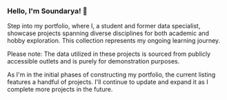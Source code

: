 ### Hello, I'm Soundarya! 👋
Step into my portfolio, where I, a student and former data specialist, showcase projects spanning diverse disciplines for both academic and hobby exploration. This collection represents my ongoing learning journey.

Please note: The data utilized in these projects is sourced from publicly accessible outlets and is purely for demonstration purposes.

As I'm in the initial phases of constructing my portfolio, the current listing features a handful of projects. I'll continue to update and expand it as I complete more projects in the future.
<!--
**SoundaryaChandraMohan/SoundaryaChandraMohan** is a ✨ _special_ ✨ repository because its `README.md` (this file) appears on your GitHub profile.

Here are some ideas to get you started:

- 🔭 I’m currently working on ...
- 🌱 I’m currently learning ...
- 👯 I’m looking to collaborate on ...
- 🤔 I’m looking for help with ...
- 💬 Ask me about ...
- 📫 How to reach me: ...
- 😄 Pronouns: ...
- ⚡ Fun fact: ...
-->
